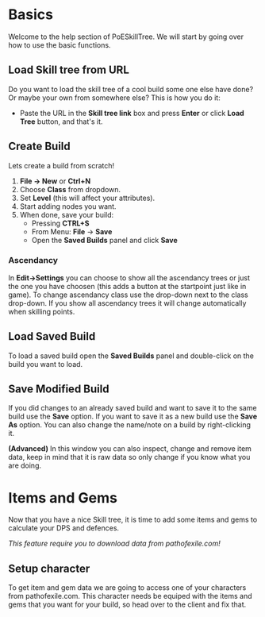 ﻿# Basics

Welcome to the help section of PoESkillTree. We will start by going over how to use the basic functions.

## Load Skill tree from URL

Do you want to load the skill tree of a cool build some one else have done? Or maybe your own from somewhere else? This is how you do it:

* Paste the URL in the **Skill tree link** box and press **Enter** or click **Load Tree** button, and that's it.

## Create Build

Lets create a build from scratch!

1. **File -> New** or **Ctrl+N**
2. Choose **Class** from dropdown.
3. Set **Level** (this will affect your attributes).
4. Start adding nodes you want.
5. When done, save your build:
   * Pressing **CTRL+S**
   * From Menu: **File** -> **Save**
   * Open the **Saved Builds** panel and click **Save**

### Ascendancy

In **Edit->Settings** you can choose to show all the ascendancy trees or just the one you have choosen (this adds a button at the startpoint just like in game).
To change ascendancy class use the drop-down next to the class drop-down. If you show all ascendancy trees it will change automatically when skilling points.

## Load Saved Build

To load a saved build open the **Saved Builds** panel and double-click on the build you want to load.

## Save Modified Build

If you did changes to an already saved build and want to save it to the same build use the **Save** option.
If you want to save it as a new build use the **Save As** option. 
You can also change the name/note on a build by right-clicking it.

**(Advanced)** In this window you can also inspect,
change and remove item data, keep in mind that it is raw data so only change if
you know what you are doing.

# Items and Gems

Now that you have a nice Skill tree, it is time to add some items and gems to calculate your DPS and defences.

*This feature require you to download data from pathofexile.com!*

## Setup character

To get item and gem data we are going to access one of your characters from pathofexile.com.
This character needs be equiped with the items and gems that you want for your build, so head over
to the client and fix that.

